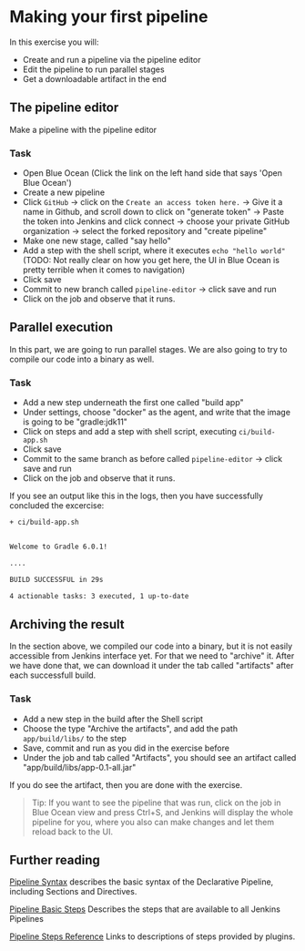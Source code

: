 # Making your first pipeline

In this exercise you will:

* Create and run a pipeline via the pipeline editor
* Edit the pipeline to run parallel stages
* Get a downloadable artifact in the end

## The pipeline editor

Make a pipeline with the pipeline editor

### Task

* Open Blue Ocean (Click the link on the left hand side that says 'Open Blue Ocean')
* Create a new pipeline
* Click `GitHub` -> click on the `Create an access token here.` -> Give it a name in Github, and scroll down to click on "generate token" -> Paste the token into Jenkins and click connect -> choose your private GitHub organization -> select the forked repository and "create pipeline"
* Make one new stage, called "say hello"
* Add a step with the shell script, where it executes `echo "hello world"` (TODO: Not really clear on how you get here, the UI in Blue Ocean is pretty terrible when it comes to navigation)
* Click save
* Commit to new branch called `pipeline-editor` -> click save and run
* Click on the job and observe that it runs.

## Parallel execution

In this part, we are going to run parallel stages.
We are also going to try to compile our code into a binary as well.

### Task

* Add a new step underneath the first one called "build app" 
* Under settings, choose "docker" as the agent, and write that the image is going to be "gradle:jdk11"
* Click on steps and add a step with shell script, executing `ci/build-app.sh`
* Click save
* Commit to the same branch as before called `pipeline-editor` -> click save and run
* Click on the job and observe that it runs.

If you see an output like this in the logs, then you have successfully concluded the excercise:

```bash
+ ci/build-app.sh


Welcome to Gradle 6.0.1!

....

BUILD SUCCESSFUL in 29s

4 actionable tasks: 3 executed, 1 up-to-date

```

## Archiving the result

In the section above, we compiled our code into a binary, but it is not easily accessible from Jenkins interface yet.
For that we need to "archive" it.
After we have done that, we can download it under the tab called "artifacts" after each successfull build.

### Task

* Add a new step in the build after the Shell script
* Choose the type "Archive the artifacts", and add the path `app/build/libs/` to the step
* Save, commit and run as you did in the exercise before
* Under the job and tab called "Artifacts", you should see an artifact called "app/build/libs/app-0.1-all.jar"

If you do see the artifact, then you are done with the exercise.

> Tip: If you want to see the pipeline that was run, click on the job in Blue Ocean view and press Ctrl+S, and Jenkins will display the whole pipeline for you, where you also can make changes and let them reload back to the UI.

## Further reading

[Pipeline Syntax](https://jenkins.io/doc/book/pipeline/syntax/) describes the basic syntax of the Declarative Pipeline, including Sections and Directives.

[Pipeline Basic Steps](https://jenkins.io/doc/pipeline/steps/workflow-basic-steps/#stash-stash-some-files-to-be-used-later-in-the-build) Describes the steps that are available to all Jenkins Pipelines

[Pipeline Steps Reference](https://jenkins.io/doc/pipeline/steps/) Links to descriptions of steps provided by plugins.
